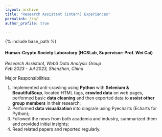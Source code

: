 ```yaml
---
layout: archive
title: "Research Assistant (Intern) Experiences"
permalink: /ra/
author_profile: true

---
```


{% include base_path %}

#### Human-Crypto Society Laboratory (HCSLab, Supervisor: Prof. Wei Cai)
*Research Assistant, Web3 Data Analysis Group*  
*Feb 2023 - Jul 2023, Shenzhen, China*

Major Responsibilities:
1. Implemented anti-crawling using **Python** with **Selenium & BeautifulSoup**, located HTML tags, **crawled data** on web pages, performed basic **data cleaning** and then exported data to **assist other group members** in their research;
2. Performed **data visualization** into diagram using Pyecharts (Echarts for Python);
3. Followed the news from both academia and industry, summarized them and provided initial insights;
4. Read related papers and reported regularly.
